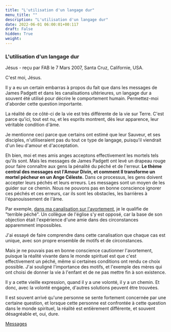 ```yaml
---
title: "L'utilisation d'un langage dur"
menu_title: ""
description: "L'utilisation d'un langage dur"
date: 2022-06-01 06:00:01+00:117
draft: False
hidden: True
weight:
---
```

### L'utilisation d'un langage dur

Jésus - reçu par FAB le 7 Mars 2007, Santa Cruz, Californie, USA.

C'est moi, Jésus.

Il y a eu un certain embarras à propos du fait que dans les messages de James Padgett et dans les canalisations ultérieures, un langage dur a souvent été utilisé pour décrire le comportement humain. Permettez-moi d'aborder cette question importante.

La réalité de ce côté-ci de la vie est très différente de la vie sur Terre. C'est parce qu'ici, tout est nu, et les esprits montrent, dès leur apparence, leur véritable condition d'âme.

Je mentionne ceci parce que certains ont estimé que leur Sauveur, et ses disciples, n'utiliseraient pas du tout ce type de langage, puisqu'il viendrait d'un lieu d'amour et d'acceptation.

Eh bien, moi et mes amis anges acceptons effectivement les mortels tels qu'ils sont. Mais les messages de James Padgett ont levé un drapeau rouge pour faire connaître aux gens la pénalité du péché et de l'erreur. **Le thème central des messages est l'Amour Divin, et comment Il transforme un mortel pécheur en un Ange Céleste.** Dans ce processus, les gens doivent accepter leurs péchés et leurs erreurs. Les messages sont un moyen de les guider sur ce chemin. Nous ne pouvons pas en bonne conscience ignorer ces péchés et ces erreurs, car ils sont les obstacles, les barrières à l'épanouissement de l'âme.

Par exemple, [dans ma canalisation sur l'avortement](/fr-contemporary-messages/fr-contemporary-messages-by-date-order/fr-contemporary-messages-2007/fr-2007-3-4-1-fab-jesus/), je le qualifie de "terrible péché". Un collègue de l'église s'y est opposé, car la base de son objection était l'expérience d'une amie dans des circonstances apparemment impossibles.

J'ai essayé de faire comprendre dans cette canalisation que chaque cas est unique, avec son propre ensemble de motifs et de circonstances.

Mais je ne pouvais pas en bonne conscience cautionner l'avortement, puisque la réalité vivante dans le monde spirituel est que c'est effectivement un péché, même si certaines conditions ont rendu ce choix possible. J'ai souligné l'importance des motifs, et l'exemple des mères qui ont choisi de donner la vie à l'enfant et de ne pas mettre fin à son existence.

Il y a cette vieille expression, quand il y a une volonté, il y a un chemin. Et donc, avec la volonté engagée, d'autres solutions peuvent être trouvées.

Il est souvent arrivé qu'une personne se sente fortement concernée par une certaine question, et lorsque cette personne est confrontée à cette question dans le monde spirituel, la réalité est entièrement différente, et souvent désagréable et, oui, dure.

[Messages](/fr-contemporary-messages/fr-contemporary-messages-by-date-order/fr-contemporary-messages-2007)